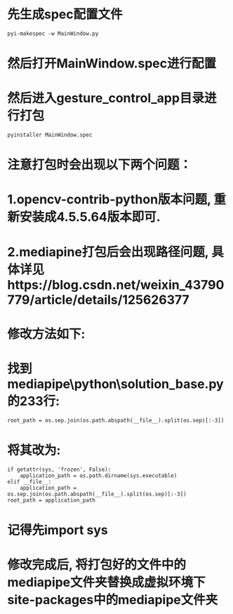 # 先生成spec配置文件
    pyi-makespec -w MainWindow.py
# 然后打开MainWindow.spec进行配置
# 然后进入gesture_control_app目录进行打包
    pyinstaller MainWindow.spec
# 注意打包时会出现以下两个问题：
# 1.opencv-contrib-python版本问题, 重新安装成4.5.5.64版本即可.
# 2.mediapine打包后会出现路径问题, 具体详见https://blog.csdn.net/weixin_43790779/article/details/125626377
# 修改方法如下:
# 找到mediapipe\python\solution_base.py的233行:
    root_path = os.sep.join(os.path.abspath(__file__).split(os.sep)[:-3])
# 将其改为:
    if getattr(sys, 'frozen', False):
        application_path = os.path.dirname(sys.executable)
    elif __file__:
        application_path = os.sep.join(os.path.abspath(__file__).split(os.sep)[:-3])
    root_path = application_path
# 记得先import sys
# 修改完成后, 将打包好的文件中的mediapipe文件夹替换成虚拟环境下site-packages中的mediapipe文件夹